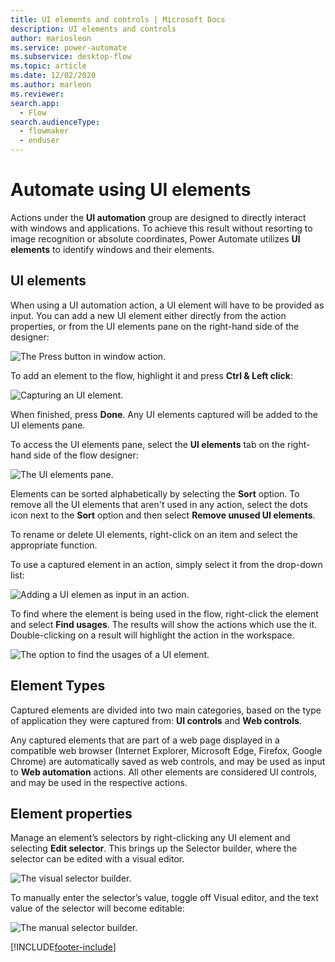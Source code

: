 ```yaml
---
title: UI elements and controls | Microsoft Docs
description: UI elements and controls
author: mariosleon
ms.service: power-automate
ms.subservice: desktop-flow
ms.topic: article
ms.date: 12/02/2020
ms.author: marleon
ms.reviewer:
search.app: 
  - Flow
search.audienceType: 
  - flowmaker
  - enduser
---
```

# Automate using UI elements

Actions under the **UI automation** group are designed to directly interact with windows and applications. To achieve this result without resorting to image recognition or absolute coordinates, Power Automate utilizes **UI elements** to identify windows and their elements.

## UI elements

When using a UI automation action, a UI element will have to be provided as input. You can add a new UI element either directly from the action properties, or from the UI elements pane on the right-hand side of the designer:

![The Press button in window action.](./media/ui-elements/ui-element-input.png)

To add an element to the flow, highlight it and press **Ctrl & Left click**:

![Capturing an UI element.](./media/ui-elements/capturing-ui-elements.png)

When finished, press **Done**. Any UI elements captured will be added to the UI elements pane.

To access the UI elements pane, select the **UI elements** tab on the right-hand side of the flow designer:

![The UI elements pane.](./media/ui-elements/access-ui-elements-pane.png)

Elements can be sorted alphabetically by selecting the **Sort** option. To remove all the UI elements that aren't used in any action, select the dots icon next to the **Sort** option and then select **Remove unused UI elements**.

To rename or delete UI elements, right-click on an item and select the appropriate function. 

To use a captured element in an action, simply select it from the drop-down list:

![Adding a UI elemen as input in an action.](./media/ui-elements/add-ui-element-as-input.png)


To find where the element is being used in the flow, right-click the element and select **Find usages**. The results will show the actions which use the it. Double-clicking on a result will highlight the action in the workspace.

![The option to find the usages of a UI element.](./media/ui-elements/ui-element-right-click.png)

## Element Types

Captured elements are divided into two main categories, based on the type of application they were captured from: **UI controls** and **Web controls**.

Any captured elements that are part of a web page displayed in a compatible web browser (Internet Explorer, Microsoft Edge, Firefox, Google Chrome) are automatically saved as web controls, and may be used as input to **Web automation** actions. All other elements are considered UI controls, and may be used in the respective actions.

## Element properties

Manage an element’s selectors by right-clicking any UI element and selecting **Edit selector**. This brings up the Selector builder, where the selector can be edited with a visual editor.

![The visual selector builder.](./media/ui-elements/visual-selector-editor.png)

To manually enter the selector’s value, toggle off Visual editor, and the text value of the selector will become editable:

![The manual selector builder.](./media/ui-elements/manual-selector-editor.png)

[!INCLUDE[footer-include](../includes/footer-banner.md)]

